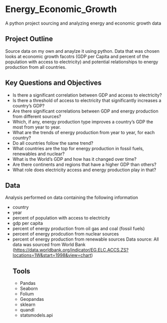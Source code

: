 # Energy_Economic_Growth
A python project sourcing and analyzing energy and economic growth data
## Project Outline
Source data on my own and anaylze it using python. Data that was chosen looks at economic growth facotrs (GDP per Capita and percent of the population with access to electricity) and potential relationships to energy production from all countries.
## Key Questions and Objectives
- Is there a significant correlation between GDP and access to electricity?
- Is there a threshold of access to electricity that significantly increases a country’s GDP?
- Are there significant correlations between GDP and energy production from different sources?
- Which, if any, energy production type improves a country’s GDP the most from year to year.
- What are the trends of energy production from year to year, for each country?
- Do all countries follow the same trend?
- What countries are the top for energy production in fossil fuels, renewables and nuclear?
- What is the World’s GDP and how has it changed over time?
- Are there continents and regions that have a higher GDP than others?
- What role does electricity access and energy production play in that?
## Data
Analysis performed on data containing the following information
- country
- year
- percent of population with access to electricity
- gdp per capita
- percent of energy production from oil gas and coal (fossil fuels)
- percent of energy prodcution from nuclear sources
- percent of energy production from renewable sources
  Data source: All data was sourced from World Bank (https://data.worldbank.org/indicator/EG.ELC.ACCS.ZS?locations=1W&start=1998&view=chart)
  ## Tools
  - Pandas
  - Seaborn
  - Folium
  - Geopandas
  - sklearn
  - quandl
  - statsmodels.api
